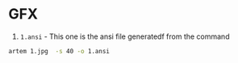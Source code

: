 # GFX

1. `1.ansi` - This one is the ansi file generatedf from the command

```sh
artem 1.jpg  -s 40 -o 1.ansi
```
